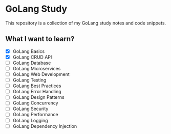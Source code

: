 # GoLang Study

This repository is a collection of my GoLang study notes and code snippets.

## What I want to learn?

- [x] GoLang Basics
- [x] GoLang CRUD API
- [ ] GoLang Database
- [ ] GoLang Microservices
- [ ] GoLang Web Development
- [ ] GoLang Testing
- [ ] GoLang Best Practices
- [ ] GoLang Error Handling
- [ ] GoLang Design Patterns
- [ ] GoLang Concurrency
- [ ] GoLang Security
- [ ] GoLang Performance
- [ ] GoLang Logging
- [ ] GoLang Dependency Injection